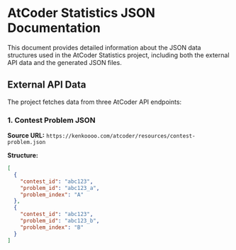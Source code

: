 # AtCoder Statistics JSON Documentation

This document provides detailed information about the JSON data structures used in the AtCoder Statistics project, including both the external API data and the generated JSON files.

## External API Data

The project fetches data from three AtCoder API endpoints:

### 1. Contest Problem JSON

**Source URL:** `https://kenkoooo.com/atcoder/resources/contest-problem.json`

**Structure:**
```json
[
  {
    "contest_id": "abc123",
    "problem_id": "abc123_a",
    "problem_index": "A"
  },
  {
    "contest_id": "abc123",
    "problem_id": "abc123_b",
    "problem_index": "B"
  }
]